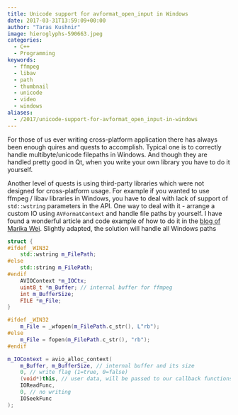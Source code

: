 ```yaml
---
title: Unicode support for avformat_open_input in Windows
date: 2017-03-31T13:59:09+00:00
author: "Taras Kushnir"
image: hieroglyphs-590663.jpeg
categories:
  - C++
  - Programming
keywords:
  - ffmpeg
  - libav
  - path
  - thumbnail
  - unicode
  - video
  - windows
aliases:
  - /2017/unicode-support-for-avformat_open_input-in-windows
---
```

For those of us ever writing cross-platform application there has always been enough quires and quests to accomplish. Typical one is to correctly handle multibyte/unicode filepaths in Windows. And though they are handled pretty good in Qt, when you write your own library you have to do it yourself.

Another level of quests is using third-party libraries which were not designed for cross-platform usage. For example if you wanted to use ffmpeg / libav libraries in Windows, you have to deal with lack of support of `std::wstring` parameters in the API. One way to deal with it - arrange a custom IO using `AVFormatContext` and handle file paths by yourself. I have found a wonderful article and code example of how to do it in the [blog of Marika Wei](https://mw.gl/posts/ffmpeg_custom_io/). Slightly adapted, the solution will handle all Windows paths

```cpp
struct {
#ifdef _WIN32
    std::wstring m_FilePath;
#else
    std::string m_FilePath;
#endif
    AVIOContext *m_IOCtx;
    uint8_t *m_Buffer; // internal buffer for ffmpeg
    int m_BufferSize;
    FILE *m_File;
}

#ifdef _WIN32
    m_File = _wfopen(m_FilePath.c_str(), L"rb");
#else
    m_File = fopen(m_FilePath.c_str(), "rb");
#endif

m_IOContext = avio_alloc_context(
    m_Buffer, m_BufferSize, // internal buffer and its size
    0, // write flag (1=true, 0=false)
    (void*)this, // user data, will be passed to our callback functions
    IOReadFunc,
    0, // no writing
    IOSeekFunc
);
```

